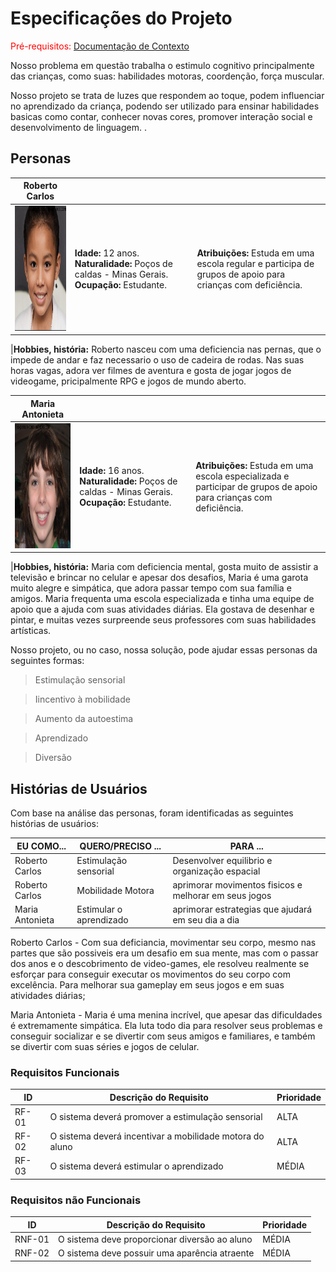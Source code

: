 # Especificações do Projeto

<span style="color:red">Pré-requisitos: <a href="1-Documentação de Contexto.md"> Documentação de Contexto</a></span>

 Nosso problema em questão trabalha o estimulo cognitivo principalmente das crianças, como suas: habilidades motoras, coordenção, força muscular.

 Nosso projeto se trata de luzes que respondem ao toque, podem influenciar no aprendizado da criança, podendo ser utilizado para ensinar 
habilidades basicas como contar, conhecer novas cores, promover interação social e desenvolvimento de linguagem.
.
## Personas


|**Roberto Carlos**|           |                             | 
|-------------------|-----------|-----------------------------|
<img src="https://github.com/ICEI-PUC-Minas-PPC-CC/ppc-cc-2023-1-ment2-noite-aplicacao-interativa/blob/main/Roberto%20Carlos.png" width="200" height="200"/>|**Idade:** 12 anos. **Naturalidade:** Poços de caldas - Minas Gerais. **Ocupação:** Estudante.       |**Atribuições:** Estuda em uma escola regular e participa de grupos de apoio para crianças com deficiência.

|**Hobbies, história:** Roberto nasceu com uma deficiencia nas pernas, que o impede de andar e faz necessario o uso de cadeira de rodas. Nas suas horas vagas, adora ver filmes de aventura e gosta de jogar jogos de videogame, pricipalmente RPG e jogos de mundo aberto.

|**Maria Antonieta**|           |                             | 
|-------------------|-----------|-----------------------------|
<img src="https://github.com/ICEI-PUC-Minas-PPC-CC/ppc-cc-2023-1-ment2-noite-aplicacao-interativa/blob/main/Maria%20Antonieta.png" width="200" height="200"/>|**Idade:** 16 anos. **Naturalidade:** Poços de caldas - Minas Gerais. **Ocupação:** Estudante.       |**Atribuições:** Estuda em uma escola especializada e participar de grupos de apoio para crianças com deficiência.

|**Hobbies, história:** Maria com deficiencia mental, gosta muito de assistir a televisão e brincar no celular e apesar dos desafios, Maria é uma garota muito alegre e simpática, que adora passar tempo com sua família e amigos. Maria frequenta uma escola especializada e tinha uma equipe de apoio que a ajuda com suas atividades diárias. Ela gostava de desenhar e pintar, e muitas vezes surpreende seus professores com suas habilidades artísticas.

Nosso projeto, ou no caso, nossa solução, pode ajudar essas personas da seguintes formas: 

> Estimulação sensorial

> Iincentivo à mobilidade

> Aumento da autoestima

> Aprendizado 

> Diversão



## Histórias de Usuários

Com base na análise das personas, foram identificadas as seguintes histórias de usuários:

|EU COMO...| QUERO/PRECISO ...|PARA ... |
|--------------------|------------------------------------|----------------------------------------|
|Roberto Carlos | Estimulação sensorial| Desenvolver equilibrio e organização espacial |
|Roberto Carlos | Mobilidade Motora | aprimorar movimentos fisicos e melhorar em seus jogos |
|Maria Antonieta | Estimular o aprendizado | aprimorar estrategias que ajudará em seu dia a dia |

Roberto Carlos - Com sua deficiancia, movimentar seu corpo, mesmo nas partes que são possiveis era um desafio em sua mente, mas com o passar dos anos e o descobrimento de video-games, ele resolveu realmente se esforçar para conseguir executar os movimentos do seu corpo com excelência. Para melhorar sua gameplay em seus jogos e em suas atividades diárias;

Maria Antonieta - Maria é uma menina incrível, que apesar das dificuldades é extremamente simpática. Ela luta todo dia para resolver seus problemas e conseguir socializar e se divertir com seus amigos e familiares, e também se divertir com suas séries e jogos de celular.


### Requisitos Funcionais

|ID    | Descrição do Requisito  | Prioridade |
|------|-----------------------------------------|----|
|RF-01| O sistema deverá promover a estimulação sensorial | ALTA | 
|RF-02| O sistema deverá incentivar a mobilidade motora do aluno   | ALTA |
|RF-03| O sistema deverá estimular o aprendizado   | MÉDIA |


### Requisitos não Funcionais

|ID     | Descrição do Requisito  |Prioridade |
|-------|-------------------------|----|
|RNF-01| O sistema deve proporcionar diversão ao aluno | MÉDIA | 
|RNF-02| O sistema deve possuir uma aparência atraente  |  MÉDIA | 
